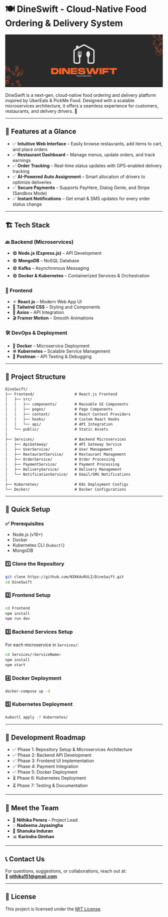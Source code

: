 # 🍽️ DineSwift - Cloud-Native Food Ordering & Delivery System

![Banner](Frontend/src/assets/DineSwift.png)


DineSwift is a next-gen, cloud-native food ordering and delivery platform inspired by UberEats & PickMe Food. Designed with a scalable microservices architecture, it offers a seamless experience for customers, restaurants, and delivery drivers. 🚀

---

## 🚀 Features at a Glance

- ✅ **Intuitive Web Interface** – Easily browse restaurants, add items to cart, and place orders  
- ✅ **Restaurant Dashboard** – Manage menus, update orders, and track earnings  
- ✅ **Order Tracking** – Real-time status updates with GPS-enabled delivery tracking  
- ✅ **AI-Powered Auto Assignment** – Smart allocation of drivers to optimize deliveries  
- ✅ **Secure Payments** – Supports PayHere, Dialog Genie, and Stripe (Sandbox Mode)  
- ✅ **Instant Notifications** – Get email & SMS updates for every order status change  

---

## 🏗️ Tech Stack

### 🔙 Backend (Microservices)
- 🟢 **Node.js (Express.js)** – API Development  
- 🟢 **MongoDB** – NoSQL Database  
- 🟢 **Kafka** – Asynchronous Messaging  
- 🟢 **Docker & Kubernetes** – Containerized Services & Orchestration  

### 🎨 Frontend
- ⚛️ **React.js** – Modern Web App UI  
- 💅 **Tailwind CSS** – Styling and Components  
- 🔄 **Axios** – API Integration  
- 🎬 **Framer Motion** – Smooth Animations  

### 🛠️ DevOps & Deployment
- 🐳 **Docker** – Microservice Deployment  
- ☸️ **Kubernetes** – Scalable Service Management  
- 🧪 **Postman** – API Testing & Debugging  

---

## 📂 Project Structure

```
DineSwift/
├── Frontend/                  # React.js Frontend
│   ├── src/
│   │   ├── components/        # Reusable UI Components
│   │   ├── pages/             # Page Components
│   │   ├── context/           # React Context Providers
│   │   ├── hooks/             # Custom React Hooks
│   │   └── api/               # API Integration
│   └── public/                # Static Assets
│
├── Services/                  # Backend Microservices
│   ├── ApiGateway/            # API Gateway Service
│   ├── UserService/           # User Management
│   ├── RestaurantService/     # Restaurant Management
│   ├── OrderService/          # Order Processing
│   ├── PaymentService/        # Payment Processing
│   ├── DeliveryService/       # Delivery Management
│   └── NotificationService/   # Email/SMS Notifications
│
├── Kubernetes/                # K8s Deployment Configs
└── Docker/                    # Docker Configurations
```

---

## 🔧 Quick Setup

### ✅ Prerequisites
- Node.js (v16+)
- Docker
- Kubernetes CLI (`kubectl`)
- MongoDB

### 1️⃣ Clone the Repository
```bash
git clone https://github.com/NIKKAvRULZ/DineSwift.git
cd DineSwift
```

### 2️⃣ Frontend Setup
```bash
cd Frontend
npm install
npm run dev
```

### 3️⃣ Backend Services Setup
For each microservice in `Services/`:
```bash
cd Services/<ServiceName>
npm install
npm start
```

### 4️⃣ Docker Deployment
```bash
docker-compose up -d
```

### 5️⃣ Kubernetes Deployment
```bash
kubectl apply -f Kubernetes/
```

---

## 📌 Development Roadmap

- ✅ Phase 1: Repository Setup & Microservices Architecture  
- ✅ Phase 2: Backend API Development  
- ✅ Phase 3: Frontend UI Implementation  
- ✅ Phase 4: Payment Integration  
- ✅ Phase 5: Docker Deployment
- ⏳ Phase 6: Kubernetes Deployment 
- ⏳ Phase 7: Testing & Documentation  

---

## 👥 Meet the Team

- 🚀 **Nithika Perera** – Project Lead  
- 💡 **Nadeema Jayasingha**  
- 🔧 **Shanuka Induran**  
- 📊 **Karindra Gimhan**  

---

## 📞 Contact Us

For questions, suggestions, or collaborations, reach out at:  
📧 **nithika151@gmail.com**

---

## 📄 License

This project is licensed under the [MIT License](LICENSE).
